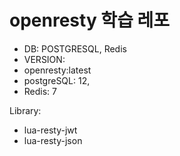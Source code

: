 # openresty 학습 레포



- DB: POSTGRESQL, Redis
- VERSION: 
- openresty:latest
- postgreSQL: 12,
- Redis: 7

Library:
- lua-resty-jwt
- lua-resty-json
